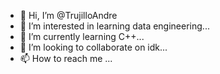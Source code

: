 - 👋 Hi, I’m @TrujilloAndre
- 👀 I’m interested in learning data engineering...
- 🌱 I’m currently learning C++...
- 💞️ I’m looking to collaborate on idk...
- 📫 How to reach me ...

<!---
TrujilloAndre/TrujilloAndre is a ✨ special ✨ repository because its `README.md` (this file) appears on your GitHub profile.
You can click the Preview link to take a look at your changes.
--->
